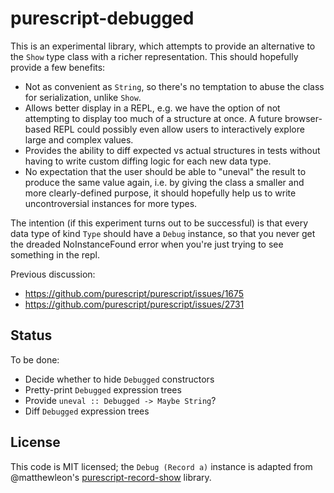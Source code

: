 # purescript-debugged

This is an experimental library, which attempts to provide an alternative to
the `Show` type class with a richer representation. This should hopefully
provide a few benefits:

- Not as convenient as `String`, so there's no temptation to abuse the class
  for serialization, unlike `Show`.
- Allows better display in a REPL, e.g. we have the option of not attempting to
  display too much of a structure at once. A future browser-based REPL could
  possibly even allow users to interactively explore large and complex values.
- Provides the ability to diff expected vs actual structures in tests without
  having to write custom diffing logic for each new data type.
- No expectation that the user should be able to "uneval" the result to produce
  the same value again, i.e. by giving the class a smaller and more
  clearly-defined purpose, it should hopefully help us to write uncontroversial
  instances for more types.

The intention (if this experiment turns out to be successful) is that every
data type of kind `Type` should have a `Debug` instance, so that you never get
the dreaded NoInstanceFound error when you're just trying to see something in
the repl.

Previous discussion:

- https://github.com/purescript/purescript/issues/1675
- https://github.com/purescript/purescript/issues/2731

## Status

To be done:

- Decide whether to hide `Debugged` constructors
- Pretty-print `Debugged` expression trees
- Provide `uneval :: Debugged -> Maybe String`?
- Diff `Debugged` expression trees

## License

This code is MIT licensed; the `Debug (Record a)` instance is adapted from
@matthewleon's [purescript-record-show][] library.

[purescript-record-show]: https://github.com/matthewleon/purescript-record-show
